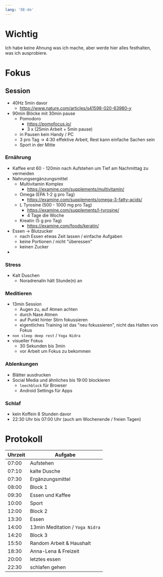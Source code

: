 ```yaml
--- 
lang: 'DE-de'
---
```

# Wichtig 

Ich habe keine Ahnung was ich mache, aber werde hier alles festhalten, was ich ausprobiere.

# Fokus 

## Session

- 40Hz 5min davor  
  - https://www.nature.com/articles/s41598-020-63980-y
- 90min Blöcke mit 30min pause 
  - Pomodoro 
    - https://pomofocus.io/ 
    - 3 x (25min Arbeit + 5min pause) 
  - in Pausen kein Handy / PC
  - 3 pro Tag -> 4:30 effektive Arbeit, Rest kann einfache Sachen sein
  - Sport in der Mitte

### Ernährung

- Kaffee erst 60 - 120min nach Aufstehen um Tief am Nachmittag zu vermeiden 
- Nahrungsergänzungsmittel 
  - Multivitamin Komplex
    - https://examine.com/supplements/multivitamin/
  - Omega (EPA 1-2 g pro Tag) 
    - https://examine.com/supplements/omega-3-fatty-acids/
  - L Tyrosine (500 - 1000 mg pro Tag) 
    - https://examine.com/supplements/l-tyrosine/
    - 4 Tage die Woche
  - Kreatin (5 g pro Tag)
    - https://examine.com/foods/keratin/
- Essen -> Blutzucker
  - nach Essen etwas Zeit lassen / einfache Aufgaben
  - keine Portionen / nicht "überessen"
  - keinen Zucker 
- 

### Stress

- Kalt Duschen 
  - Noradrenalin hält Stunde(n) an 

### Meditieren 
- 13min Session
  - Augen zu, auf Atmen achten 
  - durch Nase Atmen 
  - auf Punkt hinter Stirn fokussieren 
  - eigentliches Training ist das "neu fokussieren", nicht das Halten von Fokus
- `non sleep deep rest` / `Yoga Nidra`
- visueller Fokus
  - 30 Sekunden bis 3min
  - vor Arbeit um Fokus zu bekommen 

### Ablenkungen

- Blätter ausdrucken 
- Social Media und ähnliches bis 19:00 blockieren 
  - `leechblock` für Browser
  - Android Settings für Apps

### Schlaf

- kein Koffein 8 Stunden davor
- 22:30 Uhr bis 07:00 Uhr (auch am Wochenende / freien Tagen)

# Protokoll

| Uhrzeit | Aufgabe                         |
|---------|---------------------------------|
| 07:00   | Aufstehen                       |
| 07:10   | kalte Dusche                    |
| 07:30   | Ergänzungsmittel                |
| 08:00   | Block 1                         |
| 09:30   | Essen und Kaffee                |
| 10:00   | Sport                           |
| 12:00   | Block 2                         |
| 13:30   | Essen                           |
| 14:00   | 13min Meditation / `Yoga Nidra` |
| 14:20   | Block 3                         |
| 15:50   | Random Arbeit & Haushalt        |
| 18:30   | Anna-Lena & Freizeit            |
| 20:00   | letztes essen                   |
| 22:30   | schlafen gehen                  |

